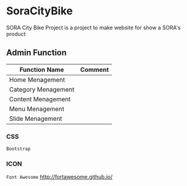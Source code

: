 SoraCityBike
========================
SORA City Bike Project is a project to make website for show a SORA's product

Admin Function
-------------------------
|    Function Name          |    Comment     |
| ------------------------- | -------------- |
|   Home Menagement         |                |
|   Category Menagement     |                |
|   Content  Menagement     |                |
|   Menu  Menagement        |                |
|   Slide  Menagement       |                |


### CSS 
`Bootstrap`
  
### ICON
`Font Awesome` http://fortawesome.github.io/

